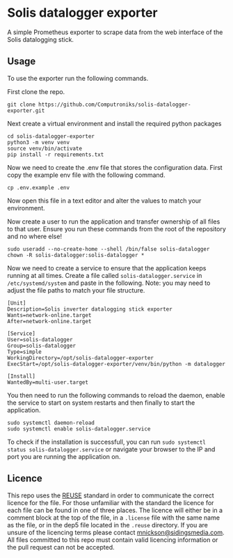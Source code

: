 <!-- 
SPDX-FileCopyrightText: 2022 Matthew Nickson <mnickson@sidingsmedia.com>
SPDX-License-Identifier: MIT
-->

# Solis datalogger exporter

A simple Prometheus exporter to scrape data from the web interface of
the Solis datalogging stick.

## Usage

To use the exporter run the following commands.

First clone the repo.

```
git clone https://github.com/Computroniks/solis-datalogger-exporter.git
```

Next create a virtual environment and install the required python
packages

```
cd solis-datalogger-exporter
python3 -m venv venv
source venv/bin/activate
pip install -r requirements.txt
```

Now we need to create the .env file that stores the configuration data.
First copy the example env file with the following command.

```
cp .env.example .env
```

Now open this file in a text editor and alter the values to match your
environment.

Now create a user to run the application and transfer ownership of all
files to that user. Ensure you run these commands from the root of the
repository and no where else!

```
sudo useradd --no-create-home --shell /bin/false solis-datalogger
chown -R solis-datalogger:solis-datalogger *
```

Now we need to create a service to ensure that the application keeps
running at all times. Create a file called `solis-datalogger.service` in
`/etc/systemd/system` and paste in the following. Note: you may need to
adjust the file paths to match your file structure.

```
[Unit]
Description=Solis inverter datalogging stick exporter
Wants=network-online.target
After=network-online.target

[Service]
User=solis-datalogger
Group=solis-datalogger
Type=simple
WorkingDirectory=/opt/solis-datalogger-exporter
ExecStart=/opt/solis-datalogger-exporter/venv/bin/python -m datalogger

[Install]
WantedBy=multi-user.target
```

You then need to run the following commands to reload the daemon, enable
the service to start on system restarts and then finally to start the
application.

```
sudo systemctl daemon-reload
sudo systemctl enable solis-datalogger.service
```

To check if the installation is successfull, you can run `sudo systemctl
status solis-datalogger.service` or navigate your browser to the IP and
port you are running the application on.

## Licence
This repo uses the [REUSE](https://reuse.software) standard in order to
communicate the correct licence for the file. For those unfamiliar with
the standard the licence for each file can be found in one of three
places. The licence will either be in a comment block at the top of the
file, in a `.license` file with the same name as the file, or in the
dep5 file located in the `.reuse` directory. If you are unsure of the
licencing terms please contact
[mnickson@sidingsmedia.com](mailto:mnickson@sidingsmedia.com).
All files committed to this repo must contain valid licencing
information or the pull request can not be accepted.
